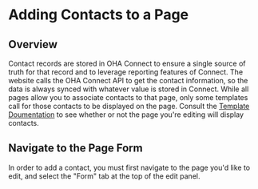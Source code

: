 # Adding Contacts to a Page

## Overview

Contact records are stored in OHA Connect to ensure a single source of truth for that record and to leverage reporting features of Connect. The website calls the OHA Connect API to get the contact information, so the data is always synced with whatever value is stored in Connect. While all pages allow you to associate contacts to that page, only some templates call for those contacts to be displayed on the page. Consult the [Template Doumentation](/templates/) to see whether or not the page you're editing will display contacts.

## Navigate to the Page Form

In order to add a contact, you must first navigate to the page you'd like to edit, and select the "Form" tab at the top of the edit panel.
